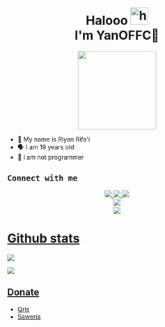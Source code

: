 <h1 align="center">Halooo <img src="https://user-images.githubusercontent.com/1303154/88677602-1635ba80-d120-11ea-84d8-d263ba5fc3c0.gif" width="40px" alt="hi"><br>I'm YanOFFC🗿 </h1>
<p align="center">
  <img src="https://github.com/yanoffc.png" width="180px" /></>
</p>

- 👼 My name is Riyan Rifa'i
- 🗣️ I am 19 years old 
- 🔭 I am not programmer

## ```Connect with me```
<p align="center">
  <a href="https://instagram.com/riyanrfai"><img src="https://img.shields.io/badge/Instagram-E4405F?style=for-the-badge&logo=instagram&logoColor=white"/> 
  <a href="https://wa.me/message/RI44KRCCNT2RM1"><img src="https://img.shields.io/badge/WhatsApp-25D366?style=for-the-badge&logo=whatsapp&logoColor=white" />
  <a href="https://t.me/yanoffc"><img src="https://img.shields.io/badge/Telegram-%230088cc.svg?&style=for-the-badge&logo=telegram&logoColor=white" /> <br>
  <a href="https://github.com/yanoffc"><img src="https://img.shields.io/badge/-GitHub-black?style=flat-square&logo=github" /> 
  <a href="https://youtube.com/@BANGYANOFFICIAL?si=BOvo8hxdtiOwDiZn"><br>
  <a href="https://komarev.com/ghpvc/?username=yanoffc&color=blue&style=flat-square&label=Profile+Dilihat"><img src="https://komarev.com/ghpvc/?username=yanoffc&color=blue&style=flat-square&label=Profile+Dilihat" />

</p>

 # Github stats
<p>

  ![](http://github-profile-summary-cards.vercel.app/api/cards/profile-details?username=yanoffc&theme=dracula)
</p>
<p>

  ![](http://github-profile-summary-cards.vercel.app/api/cards/stats?username=yanoffc&theme=dracula)
</p>

## Donate

- [Qris](https://telegra.ph/file/926d952559b98e9f22b2a.jpg)
- [Saweria](https://saweria.co/bngyan)
